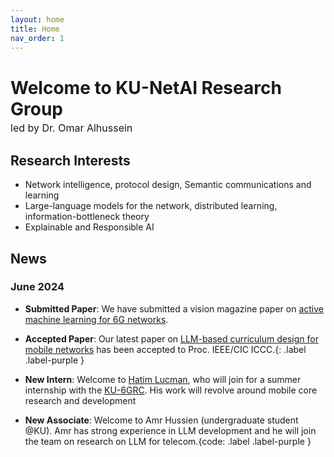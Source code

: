 ```yaml
---
layout: home
title: Home
nav_order: 1
---
```


# Welcome to KU-NetAI Research Group
<p style="font-size: medium; margin-top: -15px;">led by Dr. Omar Alhussein</p>

##  Research Interests
- Network intelligence, protocol design, Semantic communications and learning
- Large-language models for the network, distributed learning, information-bottleneck theory
- Explainable and Responsible AI

## News

### June 2024
- **Submitted Paper**: We have submitted a vision magazine paper on [active machine learning for 6G networks](https://arxiv.org/abs/2406.03630).

- **Accepted Paper**: Our latest paper on [LLM-based curriculum design for mobile networks](https://arxiv.org/abs/2405.18039v1) has been accepted to Proc. IEEE/CIC ICCC.{: .label .label-purple }

- **New Intern**: Welcome to [Hatim Lucman](https://www.linkedin.com/in/hatim-lucman-899527286/), who will join for a summer internship with the [KU-6GRC](https://www.ku.ac.ae/6grc). His work will revolve around mobile core research and development

- **New Associate**: Welcome to Amr Hussien (undergraduate student @KU). Amr has strong experience in LLM development and he will join the team on research on LLM for telecom.{code: .label .label-purple }



<!-- 

I am an Assistant Professor at Khalifa University, Abu Dhabi, United Arab Emirates. From 2020 to 2023, I worked as a senior research engineer with Huawei Ottawa Research and Development Centre.

I received my Ph.D. degree with the [BBCR lab](https://uwaterloo.ca/broadband-communications-research-lab/) at the University of Waterloo under the supervision of Prof. [Weihua Zhuang](https://bbcr.uwaterloo.ca/~wzhuang/). My [thesis](research_phd.html) focuses on the orchestration and provisioning of network function virtualization enabled multicast services.

My MASc was obtained from Simon Fraser University under the supervision of Prof. [Jie Liang](https://www.sfu.ca/~jiel/) and Prof. [Sami Muhaidat](https://sites.google.com/view/muhaidat/home?authuser=0). My [thesis](research_masc.html) is on the performance analysis of generalized and composite wireless fading channels through the use of mixture distributions.

Please feel free to contact me for anything.
 -->


<!-- ## Connect

- Email: [oalhusse@gmail.com](mailto:oalhusse@gmail.com)
- [Google Scholar](https://scholar.google.ca/citations?user=_4mKHpcAAAAJ&hl=en)
- [ResearchGate](https://www.researchgate.net/profile/Omar_Alhussein) -->


